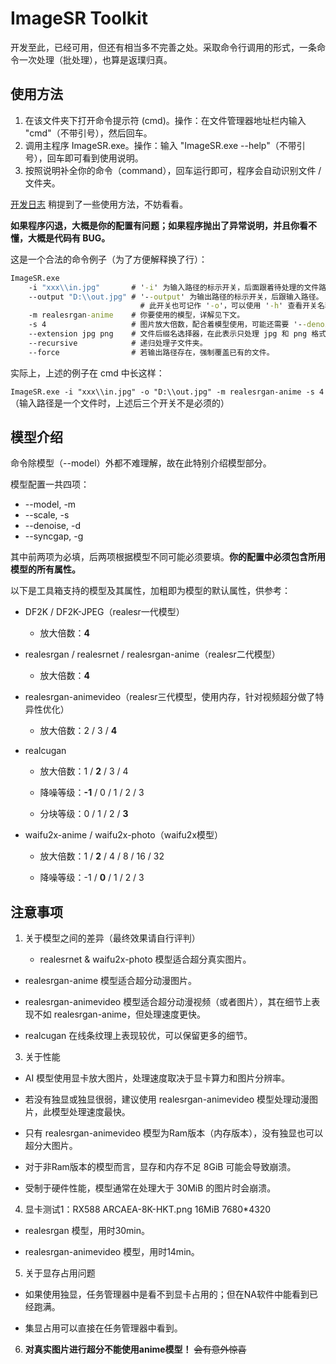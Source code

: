 # ImageSR Toolkit

开发至此，已经可用，但还有相当多不完善之处。采取命令行调用的形式，一条命令一次处理（批处理），也算是返璞归真。

## 使用方法

1. 在该文件夹下打开命令提示符 (cmd)。操作：在文件管理器地址栏内输入 "cmd"（不带引号），然后回车。
2. 调用主程序 ImageSR.exe。操作：输入 "ImageSR.exe --help"（不带引号），回车即可看到使用说明。
3. 按照说明补全你的命令（command），回车运行即可，程序会自动识别文件 / 文件夹。

[开发日志](https://www.bilibili.com/video/BV1jJVuzBEDD) 稍提到了一些使用方法，不妨看看。

**如果程序闪退，大概是你的配置有问题；如果程序抛出了异常说明，并且你看不懂，大概是代码有 BUG。**

这是一个合法的命令例子（为了方便解释换了行）：

```bat
ImageSR.exe
	-i "xxx\\in.jpg"       # '-i' 为输入路径的标示开关，后面跟着待处理的文件路径。注意转义字符 "\\"。
	--output "D:\\out.jpg" # '--output' 为输出路径的标示开关，后跟输入路径。
	                         # 此开关也可记作 '-o'，可以使用 '-h' 查看开关名称。
	-m realesrgan-anime    # 你要使用的模型，详解见下文。
	-s 4                   # 图片放大倍数，配合着模型使用，可能还需要 '--denoise' 和 '--syncgap' 开关。
	--extension jpg png    # 文件后缀名选择器，在此表示只处理 jpg 和 png 格式的图片。
	--recursive            # 递归处理子文件夹。
	--force                # 若输出路径存在，强制覆盖已有的文件。
```

实际上，上述的例子在 cmd 中长这样：

`ImageSR.exe -i "xxx\\in.jpg" -o "D:\\out.jpg" -m realesrgan-anime -s 4`（输入路径是一个文件时，上述后三个开关不是必须的）

## 模型介绍

命令除模型（--model）外都不难理解，故在此特别介绍模型部分。

模型配置一共四项：

- --model, -m
- --scale, -s
- --denoise, -d
- --syncgap, -g

其中前两项为必填，后两项根据模型不同可能必须要填。**你的配置中必须包含所用模型的所有属性。**

以下是工具箱支持的模型及其属性，加粗即为模型的默认属性，供参考：

- DF2K / DF2K-JPEG（realesr一代模型）
  
    - 放大倍数：**4**

- realesrgan / realesrnet / realesrgan-anime（realesr二代模型）
  
    - 放大倍数：**4**

- realesrgan-animevideo（realesr三代模型，使用内存，针对视频超分做了特异性优化）
  
    - 放大倍数：2 / 3 / **4**

- realcugan
  
  - 放大倍数：1 / **2** / 3 / 4
  
  - 降噪等级：**-1** / 0 / 1 / 2 / 3
  
  - 分块等级：0 / 1 / 2 / **3**

- waifu2x-anime / waifu2x-photo（waifu2x模型）
  
  - 放大倍数：1 / **2** / 4 / 8 / 16 / 32
  
  - 降噪等级：-1 / **0** / 1 / 2 / 3

## 注意事项

1. 关于模型之间的差异（最终效果请自行评判）

    - realesrnet & waifu2x-photo 模型适合超分真实图片。
   
  - realesrgan-anime 模型适合超分动漫图片。

  - realesrgan-animevideo 模型适合超分动漫视频（或者图片），其在细节上表现不如 realesrgan-anime，但处理速度更快。

  - realcugan 在线条纹理上表现较优，可以保留更多的细节。
   
3. 关于性能

  - AI 模型使用显卡放大图片，处理速度取决于显卡算力和图片分辨率。

  - 若没有独显或独显很弱，建议使用 realesrgan-animevideo 模型处理动漫图片，此模型处理速度最快。

  - 只有 realesrgan-animevideo 模型为Ram版本（内存版本），没有独显也可以超分大图片。

  - 对于非Ram版本的模型而言，显存和内存不足 $8\text{GiB}$ 可能会导致崩溃。

  - 受制于硬件性能，模型通常在处理大于 $30\text{MiB}$ 的图片时会崩溃。

4. 显卡测试1：RX588 ARCAEA-8K-HKT.png 16MiB 7680*4320 

  - realesrgan 模型，用时30min。
  
  - realesrgan-animevideo 模型，用时14min。

5. 关于显存占用问题

  - 如果使用独显，任务管理器中是看不到显卡占用的；但在NA软件中能看到已经跑满。
  
  - 集显占用可以直接在任务管理器中看到。

6. **对真实图片进行超分不能使用anime模型！** ~~会有意外惊喜~~
